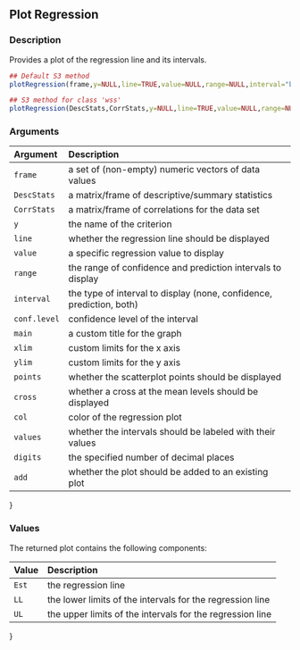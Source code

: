 ## Plot Regression

### Description

Provides a plot of the regression line and its intervals.

```r
## Default S3 method
plotRegression(frame,y=NULL,line=TRUE,value=NULL,range=NULL,interval="both",conf.level=.95,main=NULL,xlim=NULL,ylim=NULL,points=TRUE,cross=FALSE,col="black",values=TRUE,digits=3,add=FALSE)

## S3 method for class 'wss'
plotRegression(DescStats,CorrStats,y=NULL,line=TRUE,value=NULL,range=NULL,interval="both",conf.level=.95,main=NULL,xlim=NULL,ylim=NULL,cross=FALSE,col="black",values=TRUE,digits=3,add=FALSE)
```

### Arguments

Argument | Description
:-- | :--
```frame``` | a set of (non-empty) numeric vectors of data values
```DescStats``` | a matrix/frame of descriptive/summary statistics
```CorrStats``` | a matrix/frame of correlations for the data set
```y``` | the name of the criterion
```line``` | whether the regression line should be displayed
```value``` | a specific regression value to display
```range``` | the range of confidence and prediction intervals to display
```interval``` | the type of interval to display (none, confidence, prediction, both)
```conf.level``` | confidence level of the interval
```main``` | a custom title for the graph
```xlim``` | custom limits for the x axis
```ylim``` | custom limits for the y axis
```points``` | whether the scatterplot points should be displayed
```cross``` | whether a cross at the mean levels should be displayed
```col``` | color of the regression plot
```values``` | whether the intervals should be labeled with their values
```digits``` | the specified number of decimal places
```add``` | whether the plot should be added to an existing plot
}

### Values

The returned plot contains the following components:

Value | Description
:-- | :--  
```Est``` | the regression line
```LL``` | the lower limits of the intervals for the regression line
```UL``` | the upper limits of the intervals for the regression line
}